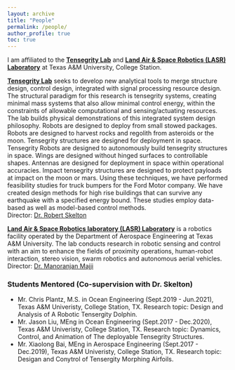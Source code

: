 ```yaml
---
layout: archive
title: "People"
permalink: /people/
author_profile: true
toc: true
---
```


I am affiliated to the **[Tensegrity Lab](https://engineering.tamu.edu/aerospace/profiles/skelton-robert.html)** and **[Land Air & Space Robotics (LASR) Laboratory](https://lasr.tamu.edu/)** at Texas A&M University, College Station. 

**[Tensegrity Lab](https://engineering.tamu.edu/aerospace/profiles/skelton-robert.html)** seeks to develop new analytical tools to merge structure design, control design, integrated with signal processing resource design. The structural paradigm for this research is tensegrity systems, creating minimal mass systems that also allow minimal control energy, within the constraints of allowable computational and sensing/actuating resources. The lab builds physical demonstrations of this integrated system design philosophy. Robots are designed to deploy from small stowed packages. Robots are designed to harvest rocks and regolith from asteroids or the moon. Tensegrity structures are designed for deployment in space. Tensegrity Robots are designed to autonomously build tensegrity structures in space. Wings are designed without hinged surfaces to controllable shapes. Antennas are designed for deployment in space within operational accuracies. Impact tensegrity structures are designed to protect payloads at impact on the moon or mars. Using these techniques, we have performed feasibility studies for truck bumpers for the Ford Motor company. We have created design methods for high rise buildings that can survive any earthquake with a specified energy bound. These studies employ data-based as well as model-based control methods.         
Director: [Dr. Robert Skelton](https://bobskelton.github.io/)

**[Land Air & Space Robotics laboratory (LASR) Laboratory](https://lasr.tamu.edu/)** is a robotics facility operated by the Department of Aerospace Engineering at Texas A&M University. The lab conducts research in robotic sensing and control with an aim to enhance the fields of proximity operations, human-robot interaction, stereo vision, swarm robotics and autonomous aerial vehicles.      
Director: [Dr. Manoranjan Majji](https://engineering.tamu.edu/aerospace/profiles/majji-manoranjan.html)   

### Students Mentored (Co-supervision with Dr. Skelton)
* Mr. Chris Plantz, M.S. in Ocean Engineering (Sept.2019 - Jun.2021), Texas A&M Univeristy, College Station, TX. Research topic: Design and Analysis of A Robotic Tensergity Dolphin.
* Mr. Jason Liu, MEng in Ocean Engineering (Sept.2017 - Dec.2020), Texas A&M Univeristy, College Station, TX. Research topic: Dynamics, Control, and Animation of The deployable Tensegrity Structures. 
* Mr. Xiaolong Bai, MEng in Aerospace Engineering (Sept.2017 - Dec.2019), Texas A&M Univeristy, College Station, TX. Research topic: Desigan and Conytrol of Tensergity Morphing Airfoils.



